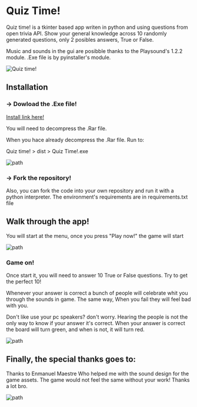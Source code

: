 # Quiz Time! #
Quiz time! is a tkinter based app writen in python
and using questions from open trivia API. Show your
general knowledge across 10 randomly generated questions,
only 2 posibles answers, True or False.

Music and sounds in the gui are posibble 
thanks to the Playsound's 1.2.2 module. 
.Exe file is by pyinstaller's module.

![Quiz time!](https://drive.google.com/uc?export=view&id=1UORTBITwrZZ1uOTdy8x1vFMRSYOMWfrj)

## Installation ##

### -> Dowload the .Exe file!

[Install link here!](https://drive.google.com/file/d/12YINSZATYlMRraQCCyPU7xoKnhxMpV-x/view?usp=sharing)

You will need to decompress the .Rar file.

When you hace already decompress the .Rar file. Run to:

Quiz time! > dist > Quiz Time!.exe

![path](https://drive.google.com/uc?export=view&id=1a0RtU7zoRjf_kaQ1BumxaukNTF9c5rVL)

### -> Fork the repository! ###
Also, you can fork the code into your own repository and
run it with a python interpreter. 
The environment's requirements are in requirements.txt
file

## Walk through the app! ##

You will start at the menu, once you press "Play now!"
the game will start

![path](https://drive.google.com/uc?export=view&id=1SOfnPjfdp16M-xLlsZADoIRcDW5ubMxO)

### Game on! ###
Once start it, you will need to answer 10 True or False
questions. Try to get the perfect 10!

Whenever your answer is correct a bunch of people will
celebrate whit you through the sounds in game. The same 
way, When you fail they will feel bad with you.

Don't like use your pc speakers? don't worry. Hearing
the people is not the only way to know if your answer it's
correct. When your answer is correct the board will turn
green, and when is not, it will turn red.

![path](https://drive.google.com/uc?export=view&id=1mLbktr-748EGukIPOv2pxjKbBP5C5K12)

## Finally, the special thanks goes to: ##

Thanks to Enmanuel Maestre Who helped me with the sound
design for the game assets. The game would not feel the same
without your work! Thanks a lot bro. 

![path](https://drive.google.com/uc?export=view&id=12L61i9Iml-HPa8o7AOzgPNuImR3cGd3U)